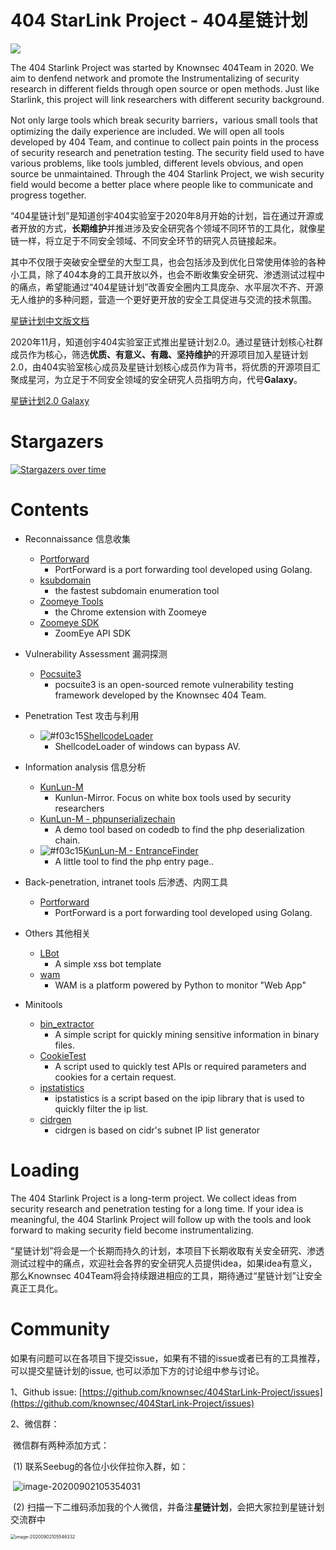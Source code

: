 # 404 StarLink Project - 404星链计划

![](./logo.png)

The  404 Starlink Project was started by Knownsec 404Team in 2020. We aim to denfend network and promote the  Instrumentalizing  of security research in different fields through open source or open methods. Just like Starlink, this project will link researchers with different security background.

Not only large tools which break security barriers，various small tools that optimizing the daily experience are included. We will open all tools developed by 404 Team, and continue to collect pain points in the process of security research and penetration testing.  The security field used to have various problems, like   tools jumbled, different levels obvious, and open source be unmaintained. Through the 404 Starlink Project, we wish security field would become a better place where people like to communicate and progress together.


“404星链计划”是知道创宇404实验室于2020年8月开始的计划，旨在通过开源或者开放的方式，**长期维护**并推进涉及安全研究各个领域不同环节的工具化，就像星链一样，将立足于不同安全领域、不同安全环节的研究人员链接起来。

其中不仅限于突破安全壁垒的大型工具，也会包括涉及到优化日常使用体验的各种小工具，除了404本身的工具开放以外，也会不断收集安全研究、渗透测试过程中的痛点，希望能通过“404星链计划”改善安全圈内工具庞杂、水平层次不齐、开源无人维护的多种问题，营造一个更好更开放的安全工具促进与交流的技术氛围。

[星链计划中文版文档](./README_zh.md)

2020年11月，知道创宇404实验室正式推出星链计划2.0。通过星链计划核心社群成员作为核心，筛选**优质、有意义、有趣、坚持维护**的开源项目加入星链计划2.0，由404实验室核心成员及星链计划核心成员作为背书，将优质的开源项目汇聚成星河，为立足于不同安全领域的安全研究人员指明方向，代号**Galaxy**。

[星链计划2.0 Galaxy](https://github.com/knownsec/404StarLink2.0-Galaxy)

# Stargazers 

[![Stargazers over time](https://starchart.cc/knownsec/404StarLink-Project.svg)](https://starchart.cc/knownsec/404StarLink-Project)



# Contents

- Reconnaissance 信息收集
    * [Portforward](https://github.com/knownsec/404StarLink-Project/blob/master/TOOLS_README.md#portforward)
        * PortForward is a port forwarding tool developed using Golang.
    * [ksubdomain](https://github.com/knownsec/404StarLink-Project/blob/master/TOOLS_README.md#ksubdomain) 
        * the fastest subdomain enumeration tool
    * [Zoomeye Tools](https://github.com/knownsec/404StarLink-Project/blob/master/TOOLS_README.md#zoomeye-tools)
        * the Chrome extension with Zoomeye
    * [Zoomeye SDK](https://github.com/knownsec/404StarLink-Project/blob/master/TOOLS_README.md#zoomeye-sdk)
        * ZoomEye API SDK
    
- Vulnerability Assessment 漏洞探测
    * [Pocsuite3](https://github.com/knownsec/404StarLink-Project/blob/master/TOOLS_README.md#pocsuite3)
        * pocsuite3 is an open-sourced remote vulnerability testing framework developed by the Knownsec 404 Team.

- Penetration Test 攻击与利用
    * ![#f03c15](https://placehold.it/15/f03c15/000000?text=+)[ShellcodeLoader](https://github.com/knownsec/404StarLink-Project/blob/master/TOOLS_README.md#shellcodeloader)
        * ShellcodeLoader of windows can bypass AV.

- Information analysis 信息分析
    * [KunLun-M](https://github.com/knownsec/404StarLink-Project/blob/master/TOOLS_README.md#kunlun-m)
        * Kunlun-Mirror. Focus on white box tools used by security researchers
    * [KunLun-M - phpunserializechain](https://github.com/knownsec/404StarLink-Project/blob/master/TOOLS_README.md#kunlun-m---phpunserializechain)
        * A demo tool based on codedb to find the php deserialization chain.
    * ![#f03c15](https://placehold.it/15/f03c15/000000?text=+)[KunLun-M - EntranceFinder](https://github.com/knownsec/404StarLink-Project/blob/master/TOOLS_README.md#kunlun-m---EntranceFinder)
        * A little tool to find the php entry page..

- Back-penetration, intranet tools  后渗透、内网工具
    * [Portforward](https://github.com/knownsec/404StarLink-Project/blob/master/TOOLS_README.md#portforward)
        * PortForward is a port forwarding tool developed using Golang.

- Others 其他相关
    * [LBot](https://github.com/knownsec/404StarLink-Project/blob/master/TOOLS_README.md#lbot)
        * A simple xss bot template
    * [wam](https://github.com/knownsec/404StarLink-Project/blob/master/TOOLS_README.md#wam)
        * WAM is a platform powered by Python to monitor "Web App"

- Minitools
    * [bin_extractor](https://github.com/knownsec/404StarLink-Project/blob/master/TOOLS_README.md#bin_extractor)
        * A simple script for quickly mining sensitive information in binary files.
    * [CookieTest](https://github.com/knownsec/404StarLink-Project/blob/master/TOOLS_README.md#cookietest)
        * A script used to quickly test APIs or required parameters and cookies for a certain request.
    * [ipstatistics](https://github.com/knownsec/404StarLink-Project/blob/master/TOOLS_README.md#ipstatistics)
        * ipstatistics is a script based on the ipip library that is used to quickly filter the ip list.
    * [cidrgen](https://github.com/knownsec/404StarLink-Project/blob/master/TOOLS_README.md#cidrgen)
        * cidrgen is based on cidr's subnet IP list generator


# Loading

The 404 Starlink Project is a long-term project. We collect ideas from security research and penetration testing for a long time. If your idea is meaningful, the 404 Starlink Project will follow up with the tools and look forward to making security field become instrumentalizing.



“星链计划”将会是一个长期而持久的计划，本项目下长期收取有关安全研究、渗透测试过程中的痛点，欢迎社会各界的安全研究人员提供idea，如果idea有意义，那么Knownsec 404Team将会持续跟进相应的工具，期待通过“星链计划”让安全真正工具化。



# Community

如果有问题可以在各项目下提交issue，如果有不错的issue或者已有的工具推荐，可以提交星链计划的issue, 也可以添加下方的讨论组中参与讨论。

1、Github issue: [https://github.com/knownsec/404StarLink-Project/issues](https://github.com/knownsec/404StarLink-Project/issues)

2、微信群：

​	微信群有两种添加方式：

​	(1) 联系Seebug的各位小伙伴拉你入群，如：

​	![image-20200902105354031](./init1.png)

​	(2) 扫描一下二维码添加我的个人微信，并备注**星链计划**，会把大家拉到星链计划交流群中

<img src="./init2.png" alt="image-20200902105546332" style="zoom:50%;" />